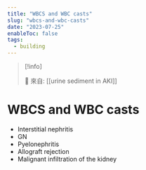 ```yaml
---
title: "WBCS and WBC casts"
slug: "wbcs-and-wbc-casts"
date: "2023-07-25"
enableToc: false
tags:
  - building
---
```


> [!info]
>
> 🌱 來自: [[urine sediment in AKI]]

# WBCS and WBC casts

- Interstitial nephritis
- GN
- Pyelonephritis
- Allograft rejection
- Malignant infiltration of the kidney
